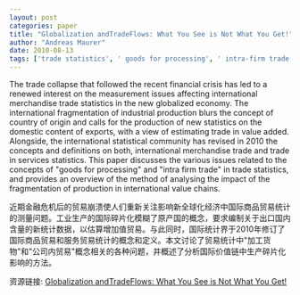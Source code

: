 ```yaml
---
layout: post
categories: paper
title: "Globalization andTradeFlows: What You See is Not What You Get!"
author: "Andreas Maurer"
date: 2010-08-13
tags: ['trade statistics', ' goods for processing', ' intra-firm trade', ' trade in intermediate products', ' trade in value added']
---
```


The trade collapse that followed the recent financial crisis has led to a renewed interest on the measurement issues affecting international merchandise trade statistics in the new globalized economy.  The international fragmentation of industrial production blurs the concept of country of origin and calls for the production of new statistics on the domestic content of exports, with a view of estimating trade in value added.  Alongside, the international statistical community has revised in 2010 the concepts and definitions on both, international merchandise trade and trade in services statistics.  This paper discusses the various issues related to the concepts of "goods for processing" and  "intra firm trade" in trade statistics, and provides an overview of the method of analysing the impact of the fragmentation of production in international value chains.

近期金融危机后的贸易崩溃使人们重新关注影响新全球化经济中国际商品贸易统计的测量问题。工业生产的国际碎片化模糊了原产国的概念，要求编制关于出口国内含量的新统计数据，以估算增加值贸易。与此同时，国际统计界于2010年修订了国际商品贸易和服务贸易统计的概念和定义。本文讨论了贸易统计中"加工货物"和"公司内贸易"概念相关的各种问题，并概述了分析国际价值链中生产碎片化影响的方法。

资源链接: [Globalization andTradeFlows: What You See is Not What You Get!](https://papers.ssrn.com/sol3/papers.cfm?abstract_id=1656826)

